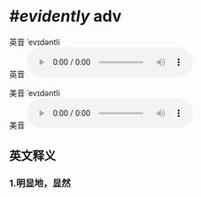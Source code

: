 # ***\#evidently*** adv
英音 ˈevɪdəntli  
英音
<audio src="./media/evidently1_AAC.aac" controls="controls"></audio>

美音 ˈevɪdəntli  
美音
<audio src="./media/evidently2_AAC.aac" controls="controls"></audio>



  

英文释义
---
### 1.**明显地，显然**  


